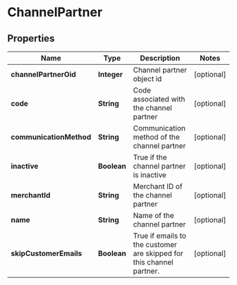 

# ChannelPartner


## Properties

| Name | Type | Description | Notes |
|------------ | ------------- | ------------- | -------------|
|**channelPartnerOid** | **Integer** | Channel partner object id |  [optional] |
|**code** | **String** | Code associated with the channel partner |  [optional] |
|**communicationMethod** | **String** | Communication method of the channel partner |  [optional] |
|**inactive** | **Boolean** | True if the channel partner is inactive |  [optional] |
|**merchantId** | **String** | Merchant ID of the channel partner |  [optional] |
|**name** | **String** | Name of the channel partner |  [optional] |
|**skipCustomerEmails** | **Boolean** | True if emails to the customer are skipped for this channel partner. |  [optional] |



